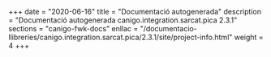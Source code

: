 +++
date        = "2020-06-16"
title       = "Documentació autogenerada"
description = "Documentació autogenerada canigo.integration.sarcat.pica 2.3.1"
sections    = "canigo-fwk-docs"
enllac		= "/documentacio-llibreries/canigo.integration.sarcat.pica/2.3.1/site/project-info.html"
weight      = 4
+++
